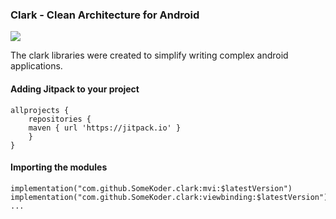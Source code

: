 ### Clark - Clean Architecture for Android

[![](https://jitpack.io/v/SomeKoder/clark.svg)](https://jitpack.io/#SomeKoder/clark)

The clark libraries were created to simplify writing complex android applications.

#### Adding Jitpack to your project

	allprojects {
	    repositories {
		maven { url 'https://jitpack.io' }
	    }
	}

#### Importing the modules

    implementation("com.github.SomeKoder.clark:mvi:$latestVersion")
    implementation("com.github.SomeKoder.clark:viewbinding:$latestVersion")
    ...

